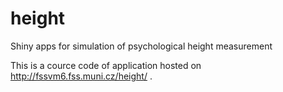 # height
Shiny apps for simulation of psychological height measurement

This is a cource code of application hosted on http://fssvm6.fss.muni.cz/height/ .
